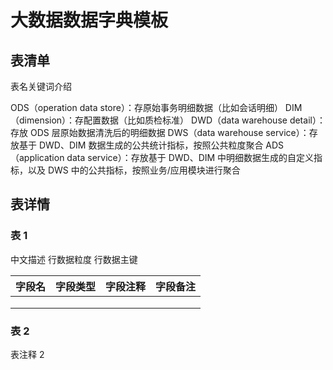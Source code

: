 # 大数据数据字典模板

## 表清单

表名关键词介绍

ODS（operation data store）：存原始事务明细数据（比如会话明细）
DIM（dimension）：存配置数据（比如质检标准）
DWD（data warehouse detail）：存放 ODS 层原始数据清洗后的明细数据
DWS（data warehouse service）：存放基于 DWD、DIM 数据生成的公共统计指标，按照公共粒度聚合
ADS（application data service）：存放基于 DWD、DIM 中明细数据生成的自定义指标，以及 DWS 中的公共指标，按照业务/应用模块进行聚合

## 表详情

### 表 1

中文描述
行数据粒度
行数据主键

| 字段名 | 字段类型 | 字段注释 | 字段备注 |
| :--- | :--- | :--- | :--- |
|  |  |  |  |
|  |  |  |  |
|  |  |  |  |

### 表 2

表注释 2